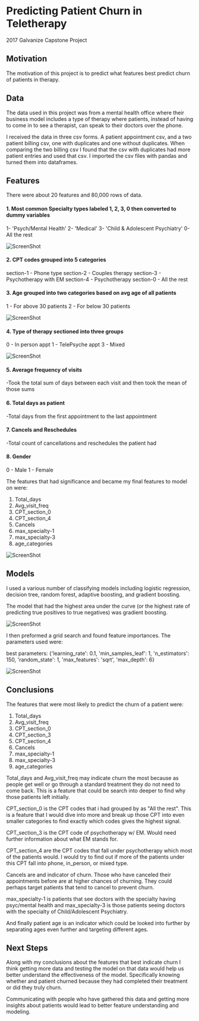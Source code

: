 # Predicting Patient Churn in Teletherapy
2017 Galvanize Capstone Project

## Motivation

The motivation of this project is to predict what features best predict churn of patients in therapy.

## Data

The data used in this project was from a mental health office where their business model includes a type of therapy where patients, instead of having to come in to see a therapist, can speak to their doctors over the phone.

I received the data in three csv forms. A patient appointment csv, and a two patient billing csv, one with duplicates and one without duplicates. When comparing the two billing csv I found that the csv with duplicates had more patient entries and used that csv. I imported the csv files with pandas and turned them into dataframes.

## Features
There were about 20 features and 80,000 rows of data.

#### 1. Most common Specialty types labeled 1, 2, 3, 0 then converted to dummy variables
1- 'Psych/Mental Health'
2- 'Medical'
3- 'Child & Adolescent Psychiatry'
0- All the rest

![ScreenShot](https://github.com/EmFord/Patient_Churn/blob/master/Screen%20Shot%202017-10-09%20at%203.53.13%20PM.png)

#### 2. CPT codes grouped into 5 categories
section-1 - Phone type
section-2 - Couples therapy
section-3 - Psychotherapy with EM
section-4 - Psychotherapy
section-0 - All the rest

#### 3. Age grouped into two categories based on avg age of all patients
1 - For above 30 patients
2 - For below 30 patients

![ScreenShot](https://github.com/EmFord/Patient_Churn/blob/master/Screen%20Shot%202017-10-09%20at%203.53.25%20PM.png)

#### 4. Type of therapy sectioned into three groups
 0 - In person appt
 1 - TelePsyche appt
 3 - Mixed

 ![ScreenShot](https://github.com/EmFord/Patient_Churn/blob/master/Screen%20Shot%202017-10-09%20at%203.52.59%20PM.png)

#### 5. Average frequency of visits
-Took the total sum of days between each visit and then took the mean of those sums

#### 6. Total days as patient
-Total days from the first appointment to the last appointment

#### 7. Cancels and Reschedules
  -Total count of cancellations and reschedules the patient had

#### 8. Gender
0 - Male
1 - Female

The features that had significance and became my final features to model on were:
1. Total_days
2. Avg_visit_freq
3. CPT_section_0
4. CPT_section_4
5. Cancels
6. max_specialty-1
7. max_specialty-3
8. age_categories

![ScreenShot](https://github.com/EmFord/Patient_Churn/blob/master/Screen%20Shot%202017-10-09%20at%203.53.53%20PM.png)

## Models

I used a various number of classifying models including logistic regression, decision tree, random forest, adaptive boosting, and gradient boosting.

The model that had the highest area under the curve (or the highest rate of predicting true positives to  true negatives) was gradient boosting.  

![ScreenShot](https://github.com/EmFord/Patient_Churn/blob/master/Screen%20Shot%202017-10-09%20at%203.54.13%20PM.png)

I then preformed a grid search and found feature importances. The parameters used were:

best parameters: {'learning_rate': 0.1, 'min_samples_leaf': 1, 'n_estimators': 150, 'random_state': 1, 'max_features': 'sqrt', 'max_depth': 6}

![ScreenShot](https://github.com/EmFord/Patient_Churn/blob/master/Screen%20Shot%202017-10-09%20at%203.54.23%20PM.png)

## Conclusions
The features that were most likely to predict the churn of a patient were:
1. Total_days
2. Avg_visit_freq
3. CPT_section_0
4. CPT_section_3
5. CPT_section_4
6. Cancels
7. max_specialty-1
8. max_specialty-3
9. age_categories


Total_days and Avg_visit_freq may indicate churn the most because as people get well or go through a standard treatment they do not need to come back. This is a feature that could be search into deeper to find why those patients left initially.

CPT_section_0 is the CPT codes that i had grouped by as "All the rest". This is a feature that I would dive into more and break up those CPT into even smaller categories to find exactly which codes gives the highest signal.

CPT_section_3 is the CPT code of psychotherapy w/ EM. Would need further information about what EM stands for.

CPT_section_4 are the CPT codes that fall under psychotherapy which most of the patients would. I would try to find out if more of the patients under this CPT fall into phone, in_person, or mixed type.

Cancels are and indicator of churn. Those who have canceled their appointments before are at higher chances of churning. They could perhaps target patients that tend to cancel to prevent churn.

max_specialty-1 is patients that see doctors with the specialty having psyc/mental health and max_specialty-3 is those patients seeing doctors with the specialty of Child/Adolescent Psychiatry.

And finally patient age is an indicator which could be looked into further by separating ages even further and targeting different ages.

## Next Steps
Along with my conclusions about the features that best indicate churn I think getting more data and testing the model on that data would help us better understand the effectiveness of the model. Specifically knowing whether and patient churned because they had completed their treatment or did they truly churn.

Communicating with people who have gathered this data and getting more insights about patients would lead to better feature understanding and modeling.

